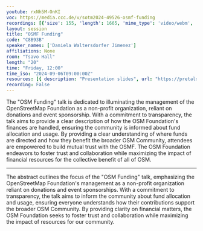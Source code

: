 ```yaml
---
youtube: rxNh5M-OnKI
voc: https://media.ccc.de/v/sotm2024-49526-osmf-funding
recordings: [{'size': 155, 'length': 1665, 'mime_type': 'video/webm', 'language': 'eng', 'filename': 'sotm2024-49526-eng-OSMF_Funding_webm-hd.webm', 'state': 'new', 'folder': 'webm-hd', 'high_quality': True, 'width': 1920, 'height': 1080, 'updated_at': '2024-11-08T19:21:06.080+01:00', 'recording_url': 'https://cdn.media.ccc.de/events/sotm/2024/webm-hd/sotm2024-49526-eng-OSMF_Funding_webm-hd.webm', 'url': 'https://api.media.ccc.de/public/recordings/81382', 'event_url': 'https://api.media.ccc.de/public/events/a3cf0d7c-6b89-55fb-8820-89971edab27d', 'conference_url': 'https://api.media.ccc.de/public/conferences/sotm2024'}, {'size': 74, 'length': 1665, 'mime_type': 'video/webm', 'language': 'eng', 'filename': 'sotm2024-49526-eng-OSMF_Funding_webm-sd.webm', 'state': 'new', 'folder': 'webm-sd', 'high_quality': False, 'width': 720, 'height': 576, 'updated_at': '2024-11-08T19:02:30.387+01:00', 'recording_url': 'https://cdn.media.ccc.de/events/sotm/2024/webm-sd/sotm2024-49526-eng-OSMF_Funding_webm-sd.webm', 'url': 'https://api.media.ccc.de/public/recordings/81381', 'event_url': 'https://api.media.ccc.de/public/events/a3cf0d7c-6b89-55fb-8820-89971edab27d', 'conference_url': 'https://api.media.ccc.de/public/conferences/sotm2024'}, {'size': 65, 'length': 1665, 'mime_type': 'video/mp4', 'language': 'eng', 'filename': 'sotm2024-49526-eng-OSMF_Funding_sd.mp4', 'state': 'new', 'folder': 'h264-sd', 'high_quality': False, 'width': 720, 'height': 576, 'updated_at': '2024-11-08T18:54:51.985+01:00', 'recording_url': 'https://cdn.media.ccc.de/events/sotm/2024/h264-sd/sotm2024-49526-eng-OSMF_Funding_sd.mp4', 'url': 'https://api.media.ccc.de/public/recordings/81380', 'event_url': 'https://api.media.ccc.de/public/events/a3cf0d7c-6b89-55fb-8820-89971edab27d', 'conference_url': 'https://api.media.ccc.de/public/conferences/sotm2024'}, {'size': 25, 'length': 1665, 'mime_type': 'audio/mpeg', 'language': 'eng', 'filename': 'sotm2024-49526-eng-OSMF_Funding_mp3.mp3', 'state': 'new', 'folder': 'mp3', 'high_quality': False, 'width': 0, 'height': 0, 'updated_at': '2024-11-08T18:50:18.458+01:00', 'recording_url': 'https://cdn.media.ccc.de/events/sotm/2024/mp3/sotm2024-49526-eng-OSMF_Funding_mp3.mp3', 'url': 'https://api.media.ccc.de/public/recordings/81379', 'event_url': 'https://api.media.ccc.de/public/events/a3cf0d7c-6b89-55fb-8820-89971edab27d', 'conference_url': 'https://api.media.ccc.de/public/conferences/sotm2024'}, {'size': 244, 'length': 1665, 'mime_type': 'video/mp4', 'language': 'eng', 'filename': 'sotm2024-49526-eng-OSMF_Funding_hd.mp4', 'state': 'new', 'folder': 'h264-hd', 'high_quality': True, 'width': 1920, 'height': 1080, 'updated_at': '2024-11-08T18:48:27.324+01:00', 'recording_url': 'https://cdn.media.ccc.de/events/sotm/2024/h264-hd/sotm2024-49526-eng-OSMF_Funding_hd.mp4', 'url': 'https://api.media.ccc.de/public/recordings/81378', 'event_url': 'https://api.media.ccc.de/public/events/a3cf0d7c-6b89-55fb-8820-89971edab27d', 'conference_url': 'https://api.media.ccc.de/public/conferences/sotm2024'}]
layout: session
title: "OSMF Funding"
code: "C8B93B"
speaker_names: ['Daniela Waltersdorfer Jimenez']
affiliations: None
room: "Tsavo Hall"
length: "20"
time: "Friday, 12:00"
time_iso: "2024-09-06T09:00:00Z"
resources: [{ description: "Presentation slides", url: "https://pretalx.com/media/sotm2024/submissions/C8B93B/resources/OSMF_Funding_SotM_o7WjK8G.pdf" }]
recording: False
---
```


The &#34;OSM Funding&#34; talk is dedicated to illuminating the management of the OpenStreetMap Foundation as a non-profit organization, reliant on donations and event sponsorship. With a commitment to transparency, the talk aims to provide a clear description of how the OSM Foundation's finances are handled, ensuring the community is informed about fund allocation and usage. By providing a clear understanding of where funds are directed and how they benefit the broader OSM Community, attendees are empowered to build mutual trust with the OSMF. The OSM Foundation endeavors to foster trust and collaboration while maximizing the impact of financial resources for the collective benefit of all of OSM.

<hr>

The abstract outlines the focus of the &#34;OSM Funding&#34; talk, emphasizing the OpenStreetMap Foundation's management as a non-profit organization reliant on donations and event sponsorships. With a commitment to transparency, the talk aims to inform the community about fund allocation and usage, ensuring everyone understands how their contributions support the broader OSM Community. By providing clarity on financial matters, the OSM Foundation seeks to foster trust and collaboration while maximizing the impact of resources for our community.

